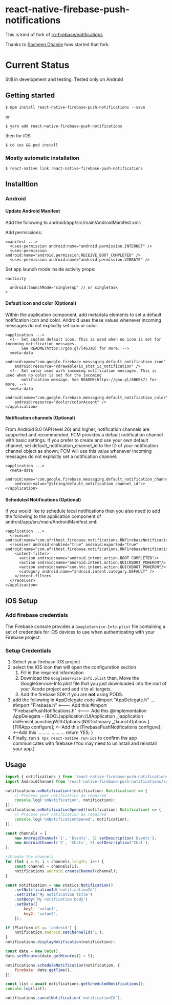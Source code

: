 # react-native-firebase-push-notifications

This is kind of fork of [rn-firebase/notifications](https://rnfirebase.io/docs/v5.x.x/notifications/)

Thanks to [Sacheen Dhanjie](https://github.com/sacheen) how started that fork.

# Current Status

Still in development and testing.
Tested only on Android

## Getting started

`$ npm install react-native-firebase-push-notifications --save`

or

`$ yarn add react-native-firebase-push-notifications`

then for iOS

`$ cd ios && pod install`

### Mostly automatic installation

`$ react-native link react-native-firebase-push-notifications`

## Installtion

### Android

#### Update Android Manifest

Add the following to android/app/src/main/AndroidManifest.xml:

Add permissions:

```
<manifest ...>
  <uses-permission android:name="android.permission.INTERNET" />
  <uses-permission android:name="android.permission.RECEIVE_BOOT_COMPLETED" />
  <uses-permission android:name="android.permission.VIBRATE" />
```

Set app launch mode inside activity props:

```
<activity
  ...
  android:launchMode="singleTop" // or singleTask
>
```

#### Default icon and color (Optional)

Within the application component, add metadata elements to set a default notification icon and color. Android uses these values whenever incoming messages do not explicitly set icon or color.

```
<application ...>
  <!-- Set custom default icon. This is used when no icon is set for incoming notification messages.
       See README(https://goo.gl/l4GJaQ) for more. -->
  <meta-data
    android:name="com.google.firebase.messaging.default_notification_icon"
    android:resource="@drawable/ic_stat_ic_notification" />
  <!-- Set color used with incoming notification messages. This is used when no color is set for the incoming
       notification message. See README(https://goo.gl/6BKBk7) for more. -->
  <meta-data
    android:name="com.google.firebase.messaging.default_notification_color"
    android:resource="@color/colorAccent" />
</application>
```

#### Notification channels (Optional)

From Android 8.0 (API level 26) and higher, notification channels are supported and recommended. FCM provides a default notification channel with basic settings. If you prefer to create and use your own default channel, set default_notification_channel_id to the ID of your notification channel object as shown; FCM will use this value whenever incoming messages do not explicitly set a notification channel.

```
<application ...>
  <meta-data
    android:name="com.google.firebase.messaging.default_notification_channel_id"
    android:value="@string/default_notification_channel_id"/>
</application>
```

#### Scheduled Notifications (Optional)

If you would like to schedule local notifications then you also need to add the following to the application component of android/app/src/main/AndroidManifest.xml:

```
<application ...>
  <receiver android:name="com.afrihost.firebase.notifications.RNFirebaseNotificationReceiver"/>
  <receiver android:enabled="true" android:exported="true"  android:name="com.afrihost.firebase.notifications.RNFirebaseNotificationsRebootReceiver">
    <intent-filter>
      <action android:name="android.intent.action.BOOT_COMPLETED"/>
      <action android:name="android.intent.action.QUICKBOOT_POWERON"/>
      <action android:name="com.htc.intent.action.QUICKBOOT_POWERON"/>
      <category android:name="android.intent.category.DEFAULT" />
    </intent-filter>
  </receiver>
</application>
```

## iOS Setup

### Add firebase credentials

The Firebase console provides a `GoogleService-Info.plist` file containing a set of credentials for iOS devices to use when authenticating with your Firebase project.

### Setup Credentials

1.  Select your firebase iOS project
2.  select the iOS icon that will open the configuration section
    1. Fill in the required information
    2. Download the `GoogleService-Info.plist` then, Move the GoogleService-Info.plist file that you just downloaded into the root of your Xcode project and add it to all targets.
    3. Add the firebase SDK if you are **not** using PODS.
3.  add the following in AppDelegate code
    #import "AppDelegate.h"
    ....
    #import "Firebase.h" <--- Add this
    #import "FirebasePushNotifications.h" <--- Add this
    @implementation AppDelegate - (BOOL)application:(UIApplication _)application didFinishLaunchingWithOptions:(NSDictionary _)launchOptions
    {
    [FIRApp configure]; <--Add this
    [FirebasePushNotifications configure]; <--Add this
    ..........
    ..........
    return YES;
    }
4.  Finally, run `$ npx react-native run-ios` to confirm the app communicates with firebase (You may need to uninstall and reinstall your app.)

## Usage

```javascript
import { notifications } from 'react-native-firebase-push-notifications';
import AndroidChannel from 'react-native-firebase-push-notifications/src/notifications/AndroidChannel';

notifications.onNotification((notification: Notification) => {
	// Process your notification as required
	console.log('onNotification', notification);
});
notifications.onNotificationOpened((notification: Notification) => {
	// Process your notification as required
	console.log('onNotificationOpened', notification);
});

const channels = [
	new AndroidChannel('1', 'Events', 5).setDescription('Events'),
	new AndroidChannel('2', 'Chats', 5).setDescription('Chat'),
];

//Create the channels
for (let i = 0; i < channels.length; i++) {
	const channel = channels[i];
	notifications.android.createChannel(channel);
}

const notification = new statics.Notification()
	.setNotificationId('notificationId')
	.setTitle('My notification title')
	.setBody('My notification body')
	.setData({
		key1: 'value1',
		key2: 'value2',
	});

if (Platform.OS == 'android') {
	notification.android.setChannelId('1');
}
notifications.displayNotification(notification);

const date = new Date();
date.setMinutes(date.getMinutes() + 5);

notifications.scheduleNotification(notification, {
	fireDate: date.getTime(),
});

const list = await notifications.getScheduledNotifications();
console.log(list);

notifications.cancelNotification(`notificationId`);
```
